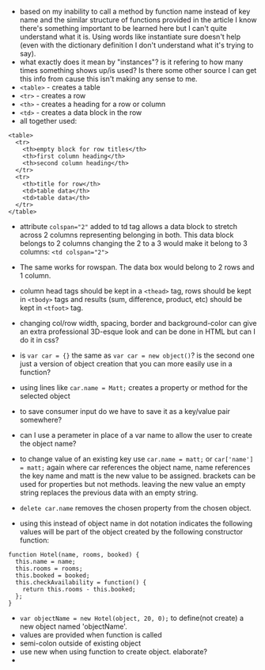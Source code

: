 - based on my inability to call a method by function name instead of key name and the similar structure of functions provided in the article I know there's something important to be learned here but I can't quite understand what it is. Using words like instantiate sure doesn't help (even with the dictionary definition I don't understand what it's trying to say).
- what exactly does it mean by "instances"? is it refering to how many times something shows up/is used? Is there some other source I can get this info from cause this isn't making any sense to me.
- `<table>` - creates a table
- `<tr>` - creates a row
- `<th>` - creates a heading for a row or column
- `<td>` - creates a data block in the row
- all together used:

```
<table>
  <tr>
    <th>empty block for row titles</th>
    <th>first column heading</th>
    <th>second column heading</th>
  </tr>
  <tr>
    <th>title for row</th>
    <td>table data</th>
    <td>table data</th>
  </tr>
</table>
```

- attribute `colspan="2"` added to td tag allows a data block to stretch across 2 columns representing belonging in both. This data block belongs to 2 columns changing the 2 to a 3 would make it belong to 3 columns: `<td colspan="2">`

- The same works for rowspan. The data box would belong to 2 rows and 1 column.
- column head tags should be kept in a `<thead>` tag, rows should be kept in `<tbody>` tags and results (sum, difference, product, etc) should be kept in `<tfoot>` tag.
- changing col/row width, spacing, border and background-color can give an extra professional 3D-esque look and can be done in HTML but can I do it in css?
- is `var car = {}` the same as `var car = new object()`? is the second one just a version of object creation that you can more easily use in a function?
- using lines like `car.name = Matt;` creates a property or method for the selected object
- to save consumer input do we have to save it as a key/value pair somewhere?
- can I use a perameter in place of a var name to allow the user to create the object name?
- to change value of an existing key use `car.name = matt;` or `car['name'] = matt;` again where car references the object name, name references the key name and matt is the new value to be assigned. brackets can be used for properties but not methods. leaving the new value an empty string replaces the previous data with an empty string.
- `delete car.name` removes the chosen property from the chosen object.
- using this instead of object name in dot notation indicates the following values will be part of the object created by the following constructor function:

```
function Hotel(name, rooms, booked) {
  this.name = name;
  this.rooms = rooms;
  this.booked = booked;
  this.checkAvailability = function() {
    return this.rooms - this.booked;
  };
}
```

- `var objectName = new Hotel(object, 20, 0);` to define(not create) a new object named 'objectName'.
- values are provided when function is called
- semi-colon outside of existing object
- use new when using function to create object. elaborate?
- 